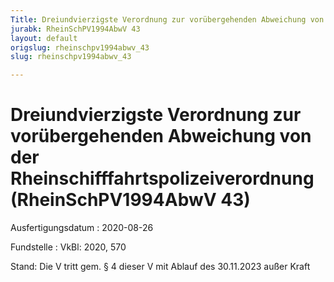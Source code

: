 ```yaml
---
Title: Dreiundvierzigste Verordnung zur vorübergehenden Abweichung von der Rheinschifffahrtspolizeiverordnung
jurabk: RheinSchPV1994AbwV 43
layout: default
origslug: rheinschpv1994abwv_43
slug: rheinschpv1994abwv_43

---
```


# Dreiundvierzigste Verordnung zur vorübergehenden Abweichung von der Rheinschifffahrtspolizeiverordnung (RheinSchPV1994AbwV 43)

Ausfertigungsdatum
:   2020-08-26

Fundstelle
:   VkBl: 2020, 570

Stand: Die V tritt gem. § 4 dieser V mit Ablauf des 30.11.2023 außer Kraft
